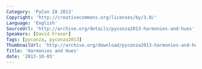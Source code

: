 ```yaml
---
Category: 'PyCon ZA 2013'
Copyright: 'http://creativecommons.org/licenses/by/3.0/'
Language: 'English'
SourceUrl: 'http://archive.org/details/pyconza2013-harmonies-and-hues'
Speakers: [David Fraser]
Tags: [pyconza, pyconza2013]
ThumbnailUrl: 'http://archive.org/download/pyconza2013-harmonies-and-hues/pyconza2013-harmonies-and-hues.thumbs/pyconza2013-harmonies-and-hues_000930.jpg'
Title: 'Harmonies and Hues'
date: '2013-10-03'
---
```


